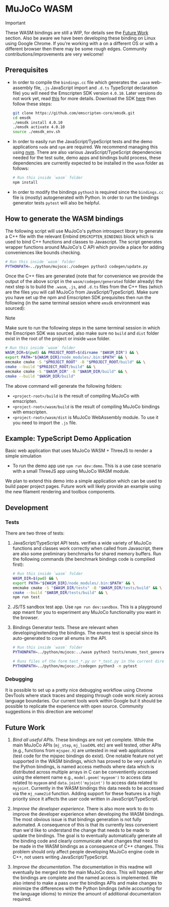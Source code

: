 # MuJoCo WASM

> [!IMPORTANT]
> These WASM bindings are still a WIP, for details see the [Future Work](#future-work) section. Also
> be aware we have been developing these binding on Linux using Google Chrome. If you're working
> with a on a different OS or with a different browser then there may be some rough edges.
> Community contributions/improvements are very welcome!

## Prerequisites

- In order to compile the `bindings.cc` file which generates the `.wasm` web-assembly file, `.js` JavaScript import and `.d.ts` TypeScript declaration file) you will need the Emscripten SDK version `4.0.10`. Later versions do not work yet, read [this](https://github.com/ekumenlabs/mujoco_internal/pull/44#issuecomment-3339343789) for more details. Download the SDK [here](https://emscripten.org/docs/getting_started/downloads.html) then follow these steps:

  ```sh
  git clone https://github.com/emscripten-core/emsdk.git
  cd emsdk
  ./emsdk install 4.0.10
  ./emsdk activate 4.0.10
  source ./emsdk_env.sh
  ```

- In order to easily run the JavaScript/TypeScript tests and the demo applications `node` and `npm` are required. We recommend managing this using [nvm](https://github.com/nvm-sh/nvm). There are also various JavaScript/TypeScript dependencies needed for the test suite, demo apps and bindings build process, these dependencies are currently expected to be installed in the `wasm` folder as follows:

  ```sh
  # Run this inside `wasm` folder
  npm install
  ```

- In order to modify the bindings `python3` is required since the `bindings.cc` file is (mostly) autogenerated with Python. In order to run the bindings generator tests `pytest` will also be helpful.


## How to generate the WASM bindings

The following script will use MuJoCo's python introspect library to generate a C++ file with the relevant Embind `EMSCRIPTEN_BINDINGS` block which is used to bind C++ functions and classes to Javascript. The script generates wrapper functions around MuJoCo's C API which provide a place for adding conveniences like bounds checking.

```sh
# Run this inside `wasm` folder
PYTHONPATH=../python/mujoco:./codegen python3 codegen/update.py
```

Once the C++ files are generated (note that for convenience we provide the output of the above script in the `wasm/codegen/generated` folder already) the next step is to build the `.wasm`, `.js`, and `.d.ts` files from the C++ files (which are the files you will call MuJoCo from JavaScript/TypeScript). Make sure you have set up the npm and Emscripten SDK prequisites then run the following (in the same terminal session where `emsdk` environment was sourced):

> [!NOTE]
> Make sure to run the following steps in the same terminal session in which the Emscripen SDK was sourced, also make sure no `build` and `dist` folder exist in the root of the project or inside `wasm` folder.

```sh
# Run this inside `wasm` folder
WASM_DIR=$(pwd) && PROJECT_ROOT=$(dirname "$WASM_DIR") && \
export PATH="${WASM_DIR}/node_modules/.bin:$PATH" && \
emcmake cmake -S "$PROJECT_ROOT" -B "$PROJECT_ROOT/build" && \
cmake --build "$PROJECT_ROOT/build" && \
emcmake cmake -S "$WASM_DIR" -B "$WASM_DIR/build" && \
cmake --build "$WASM_DIR/build"
```

The above command will generate the following folders:

- `<project-root>/build` is the result of compiling MuJoCo with emscripten.
- `<project-root>/wasm/build` is the result of compiling MuJoCo bindings with emscripten.
- `<project-root>/wasm/dist` is MuJoCo WebAssembly module. To use it you need to import the `.js` file.


## Example: TypeScript Demo Application

Basic web application that uses MuJoCo WASM + ThreeJS to render a simple simulation


- To run the demo app use `npm run dev:demo`. This is a use case scenario with a small ThreeJS app using MuJoCo WASM module.

We plan to extend this demo into a simple application which can be used to build paper project pages.  Future work will likely provide an example using the new filament rendering and toolbox components.


## Development

### Tests

There are two three of tests:

1. JavaScript/TypeScript API tests. verifies a wide variety of MuJoCo functions and classes work correctly when called from Javascript, there are also some preliminary benchmarks for shared memory buffers.  Run the following commands (the benchmark bindings code is compilied first):

   ```sh
   # Run this inside `wasm` folder
   WASM_DIR=$(pwd) && \
   export PATH="${WASM_DIR}/node_modules/.bin:$PATH" && \
   emcmake cmake -S "$WASM_DIR/tests" -B "$WASM_DIR/tests/build" && \
   cmake --build "$WASM_DIR/tests/build" && \
   npm run test
   ```

2. JS/TS sandbox test app. Use `npm run dev:sandbox`. This is a playground app meant for you to experiment any MuJoCo functionality you want in the browser.

3. Bindings Generator tests. These are relevant when developing/extending the bindings. The enums test is special since its auto-generated to cover all enums in the API.

   ```sh
   # Run this inside `wasm` folder
   PYTHONPATH=../python/mujoco:../wasm python3 tests/enums_test_generator.py && \

   # Runs files of the form test_*.py or *_test.py in the current directory recursively
   PYTHONPATH=../python/mujoco:./codegen python3 -m pytest
   ```

### Debugging

It is possible to set up a pretty nice debugging workflow using Chrome DevTools where stack traces and stepping through code work nicely across language boundaries. Our current tools work within Google but it should be possible to replicate the experience with open source. Community suggestions in this direction are welcome!


## Future Work

1. _Bind all useful APIs_. These bindings are not yet complete. While the main MuJoCo APIs (`mj_step`, `mj_loadXML` etc) are well tested, other APIs (e.g., functions from `mjspec.h`) are untested in real web applications (test code for the mjspec bindings do exist). One notable feature not yet supported in the WASM bindings, which has proved to be very useful in the Python bindings, is named access methods where data which is distributed across multiple arrays in C can be conventiently accessed using the element name e.g., `model.geom('mygeom')` to access data related to `mygeom` and `data.joint('myjoint')` to access data related to `myjoint`. Currently in the WASM bindings this data needs to be accessed via the `mj_name2id` function. Adding support for these features is a high priority since it affects the user code written in JavaScript/TypeScript.

2. _Improve the developer experience_. There is also more work to do to improve the developer experience when developing the WASM bindings. The most obvious issue is that bindings generation is not fully automated. A consequence of this is that its currently less convenient than we'd like to understand the change that needs to be made to update the bindings. The goal is to eventually automatically generate all the binding code and clearly communicate what changes that need to be made in the WASM bindings as a consequence of C++ changes. This problem should only affect people developing MuJoCo engine code in C++, not users writing JavaScript/TypeScript. 

3. _Improve the documentation_. The documentation in this readme will eventually be merged into the main MuJoCo docs. This will happen after the bindings are complete and the named access is implemented. We also intend to make a pass over the bindings APIs and make changes to minimize the differences with the Python bindings (while accounting for the language idioms) to minize the amount of additional documentation required.
